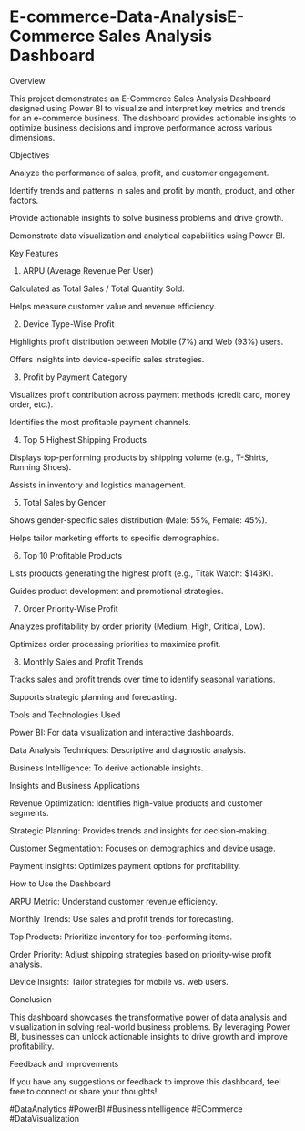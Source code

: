 # E-commerce-Data-AnalysisE-Commerce Sales Analysis Dashboard

Overview

This project demonstrates an E-Commerce Sales Analysis Dashboard designed using Power BI to visualize and interpret key metrics and trends for an e-commerce business. The dashboard provides actionable insights to optimize business decisions and improve performance across various dimensions.

Objectives

Analyze the performance of sales, profit, and customer engagement.

Identify trends and patterns in sales and profit by month, product, and other factors.

Provide actionable insights to solve business problems and drive growth.

Demonstrate data visualization and analytical capabilities using Power BI.

Key Features

1. ARPU (Average Revenue Per User)

Calculated as Total Sales / Total Quantity Sold.

Helps measure customer value and revenue efficiency.

2. Device Type-Wise Profit

Highlights profit distribution between Mobile (7%) and Web (93%) users.

Offers insights into device-specific sales strategies.

3. Profit by Payment Category

Visualizes profit contribution across payment methods (credit card, money order, etc.).

Identifies the most profitable payment channels.

4. Top 5 Highest Shipping Products

Displays top-performing products by shipping volume (e.g., T-Shirts, Running Shoes).

Assists in inventory and logistics management.

5. Total Sales by Gender

Shows gender-specific sales distribution (Male: 55%, Female: 45%).

Helps tailor marketing efforts to specific demographics.

6. Top 10 Profitable Products

Lists products generating the highest profit (e.g., Titak Watch: $143K).

Guides product development and promotional strategies.

7. Order Priority-Wise Profit

Analyzes profitability by order priority (Medium, High, Critical, Low).

Optimizes order processing priorities to maximize profit.

8. Monthly Sales and Profit Trends

Tracks sales and profit trends over time to identify seasonal variations.

Supports strategic planning and forecasting.

Tools and Technologies Used

Power BI: For data visualization and interactive dashboards.

Data Analysis Techniques: Descriptive and diagnostic analysis.

Business Intelligence: To derive actionable insights.

Insights and Business Applications

Revenue Optimization: Identifies high-value products and customer segments.

Strategic Planning: Provides trends and insights for decision-making.

Customer Segmentation: Focuses on demographics and device usage.

Payment Insights: Optimizes payment options for profitability.

How to Use the Dashboard

ARPU Metric: Understand customer revenue efficiency.

Monthly Trends: Use sales and profit trends for forecasting.

Top Products: Prioritize inventory for top-performing items.

Order Priority: Adjust shipping strategies based on priority-wise profit analysis.

Device Insights: Tailor strategies for mobile vs. web users.

Conclusion

This dashboard showcases the transformative power of data analysis and visualization in solving real-world business problems. By leveraging Power BI, businesses can unlock actionable insights to drive growth and improve profitability.

Feedback and Improvements

If you have any suggestions or feedback to improve this dashboard, feel free to connect or share your thoughts!

#DataAnalytics #PowerBI #BusinessIntelligence #ECommerce #DataVisualization

